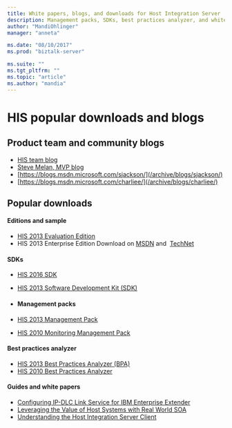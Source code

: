 ```yaml
---
title: White papers, blogs, and downloads for Host Integration Server | Microsoft Docs
description: Management packs, SDKs, best practices analyzer, and white paper downloads for HIS
author: "MandiOhlinger"
manager: "anneta"

ms.date: "08/10/2017"
ms.prod: "biztalk-server"

ms.suite: ""
ms.tgt_pltfrm: ""
ms.topic: "article"
ms.author: "mandia"
---
```


# HIS popular downloads and blogs

## Product team and community blogs
-   [HIS team blog](https://blogs.msdn.microsoft.com/hostintegrationserver)
-   [Steve Melan, MVP blog](http://stevemelan.wordpress.com)
-   [https://blogs.msdn.microsoft.com/sjackson/](/archive/blogs/sjackson/)
-   [https://blogs.msdn.microsoft.com/charliee/](/archive/blogs/charliee/)


## Popular downloads

#### Editions and sample

-   [HIS 2013 Evaluation Edition](https://www.microsoft.com/download/details.aspx?id=39950)
-   HIS 2013 Enterprise Edition Download on [MSDN](https://msdn.microsoft.com/subscriptions/downloads/) and  [TechNet](https://technet.microsoft.com/subscriptions/downloads/)

#### SDKs

- [HIS 2016 SDK](https://aka.ms/his2016sdk)
- [HIS 2013 Software Development Kit (SDK)](https://www.microsoft.com/download/details.aspx?id=41557)
- 
  #### Management packs

- [HIS 2013 Management Pack](https://www.microsoft.com/download/details.aspx?id=39978)
- [HIS 2010 Monitoring Management Pack](https://www.microsoft.com/download/details.aspx?id=23657)

#### Best practices analyzer

-   [HIS 2013 Best Practices Analyzer (BPA)](https://www.microsoft.com/download/details.aspx?id=40325)
-   [HIS 2010 Best Practices Analyzer](https://www.microsoft.com/download/details.aspx?id=1817)

#### Guides and white papers

-   [Configuring IP-DLC Link Service for IBM Enterprise Extender](https://www.microsoft.com/download/details.aspx?id=17441)
-   [Leveraging the Value of Host Systems with Real World SOA](https://www.microsoft.com/download/details.aspx?id=20799)
-   [Understanding the Host Integration Server Client](https://www.microsoft.com/download/details.aspx?id=15069)